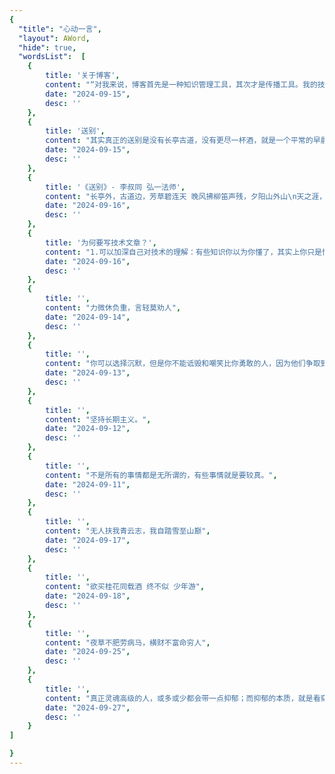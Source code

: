 ```yaml
---
{
  "title": "心动一言",
  "layout": AWord,
  "hide": true,
  "wordsList":  [
    {
        title: '关于博客',
        content: "“对我来说，博客首先是一种知识管理工具，其次才是传播工具。我的技术文章，主要用来整理我还不懂的知识。我只写那些我还没有完全掌握的东西，那些我精通的东西，往往没有动力写。炫耀从来不是我的动机，好奇才是。\" ──阮一峰",
        date: "2024-09-15",
        desc: ''
    },
    {
        title: '送别',
        content: "其实真正的送别是没有长亭古道，没有更尽一杯酒，就是一个平常的早晨，有些人永远留在了昨天。",
        date: "2024-09-15",
        desc: ''
    },
    {
        title: '《送别》- 李叔同 弘一法师',
        content: "长亭外，古道边，芳草碧连天 晚风拂柳笛声残，夕阳山外山\n天之涯，地之角，知交半零落 人生难得是欢聚，唯有别离多\n长亭外，古道边，芳草碧连天 问君此去几时还，来时莫徘徊\n天之涯，地之角，知交半零落 一壶浊洒尽余欢，今宵别梦寒",
        date: "2024-09-16",
        desc: ''
    },
    {
        title: '为何要写技术文章？',
        content: "1.可以加深自己对技术的理解：有些知识你以为你懂了，其实上你只是懂了一半，只有自己写出来，将知识整体梳理一遍，才是真正的懂了。\n2.当作笔记：技术内容非常多，你不可能记得住所有的东西，因此将之前的想法/学习内容/思路，记录下来，可供后来翻看。\n3.帮助其他人，交流学习：别人可能也遇到类似的问题，可以通过你的文章学习到解决方案；同时别人可能纠正你的错误，或者指出文章中的问题/不足。",
        date: "2024-09-16",
        desc: ''
    },
    {
        title: '',
        content: "力微休负重，言轻莫劝人",
        date: "2024-09-14",
        desc: ''
    },
    {
        title: '',
        content: "你可以选择沉默，但是你不能诋毁和嘲笑比你勇敢的人，因为他们争取到的光明也会照耀到你，即使你什么也没做。",
        date: "2024-09-13",
        desc: ''
    },
    {
        title: '',
        content: "坚持长期主义。",
        date: "2024-09-12",
        desc: ''
    },
    {
        title: '',
        content: "不是所有的事情都是无所谓的，有些事情就是要较真。",
        date: "2024-09-11",
        desc: ''
    },
    {
        title: '',
        content: "无人扶我青云志，我自踏雪至山巅",
        date: "2024-09-17",
        desc: ''
    },
    {
        title: '',
        content: "欲买桂花同载酒 终不似 少年游",
        date: "2024-09-18",
        desc: ''
    },
    {
        title: '',
        content: "夜草不肥劳病马，横财不富命穷人",
        date: "2024-09-25",
        desc: ''
    },
    {
        title: '',
        content: "真正灵魂高级的人，或多或少都会带一点抑郁；而抑郁的本质，就是看穿后的善良。--尼采",
        date: "2024-09-27",
        desc: ''
    }
]

}
---
```

